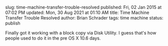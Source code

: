 slug: time-machine-transfer-trouble-resolved
published: Fri, 02 Jan 2015 at 07:02 PM
updated: Mon, 30 Aug 2021 at 01:10 AM
title: Time Machine Transfer Trouble Resolved
author: Brian Schrader
tags: time machine
status: publish

Finally got it working with a block copy via Disk Utility. I guess that's how people used to do it in the pre OS X 10.6 days. 

[1]: http://support.apple.com/en-us/HT202380
